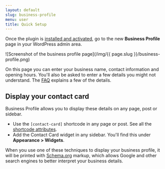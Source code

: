 ```yaml
---
layout: default
slug: business-profile
menu: user
title: Quick Setup
---
```

Once the plugin is [installed and activated](install), go to the new **Business Profile** page in your WordPress admin area.

![Screenshot of the business profile page](/img/{{ page.slug }}/business-profile.png)

On this page you can enter your business name, contact information and opening hours. You'll also be asked to enter a few details you might not understand. The [FAQ](../faq#schema-type) explains a few of the details.

## Display your contact card

Business Profile allows you to display these details on any page, post or sidebar.

- Use the `[contact-card]` shortcode in any page or post. See all the [shortcode attributes](../faq#shortcode).
- Add the Contact Card widget in any sidebar. You'll find this under **Appearance > Widgets**.

When you use one of these techniques to display your business profile, it will be printed with [Schema.org](http://schema.org/) markup, which allows Google and other search engines to better interpret your business details.
